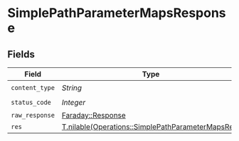 # SimplePathParameterMapsResponse


## Fields

| Field                                                                                                      | Type                                                                                                       | Required                                                                                                   | Description                                                                                                |
| ---------------------------------------------------------------------------------------------------------- | ---------------------------------------------------------------------------------------------------------- | ---------------------------------------------------------------------------------------------------------- | ---------------------------------------------------------------------------------------------------------- |
| `content_type`                                                                                             | *String*                                                                                                   | :heavy_check_mark:                                                                                         | N/A                                                                                                        |
| `status_code`                                                                                              | *Integer*                                                                                                  | :heavy_check_mark:                                                                                         | N/A                                                                                                        |
| `raw_response`                                                                                             | [Faraday::Response](https://www.rubydoc.info/gems/faraday/Faraday/Response)                                | :heavy_minus_sign:                                                                                         | N/A                                                                                                        |
| `res`                                                                                                      | [T.nilable(Operations::SimplePathParameterMapsRes)](../../models/operations/simplepathparametermapsres.md) | :heavy_minus_sign:                                                                                         | OK                                                                                                         |